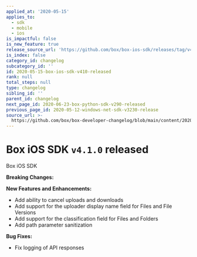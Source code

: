 ```yaml
---
applied_at: '2020-05-15'
applies_to:
  - sdk
  - mobile
  - ios
is_impactful: false
is_new_feature: true
release_source_url: 'https://github.com/box/box-ios-sdk/releases/tag/v4.1.0'
is_index: false
category_id: changelog
subcategory_id: ''
id: 2020-05-15-box-ios-sdk-v410-released
rank: null
total_steps: null
type: changelog
sibling_id: ''
parent_id: changelog
next_page_id: 2020-06-23-box-python-sdk-v290-released
previous_page_id: 2020-05-12-windows-net-sdk-v3230-release
source_url: >-
  https://github.com/box/box-developer-changelog/blob/main/content/2020/05-15-box-ios-sdk-v410-released.md
---
```

# Box iOS SDK `v4.1.0` released

Box iOS SDK

**Breaking Changes:**

**New Features and Enhancements:**

- Add ability to cancel uploads and downloads
- Add support for the uploader display name field for Files and File Versions
- Add support for the classification field for Files and Folders
- Add path parameter sanitization

**Bug Fixes:**

- Fix logging of API responses